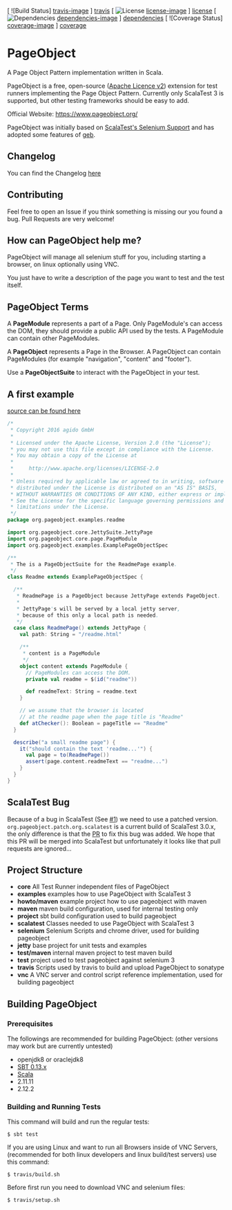[ ![Build Status] [travis-image] ] [travis]
[ ![License] [license-image] ] [license]
[ ![Dependencies] [dependencies-image] ] [dependencies]
[ ![Coverage Status] [coverage-image] ] [coverage]

# PageObject
A Page Object Pattern implementation written in Scala.

PageObject is a free, open-source ([Apache Licence v2](https://www.apache.org/licenses/LICENSE-2.0.txt)) extension for test runners implementing the Page Object Pattern.
Currently only ScalaTest 3 is supported, but other testing frameworks should be easy to add.

Official Website: https://www.pageobject.org/

PageObject was initially based on [ScalaTest's Selenium Support](http://www.scalatest.org/user_guide/using_selenium) and has adopted some features of [geb](http://www.gebish.org/).

## Changelog
You can find the Changelog [here](CHANGELOG.md)

## Contributing
Feel free to open an Issue if you think something is missing our you found a bug. Pull Requests are very welcome!

## How can PageObject help me?
PageObject will manage all selenium stuff for you, including starting a browser, on linux optionally using VNC.

You just have to write a description of the page you want to test and the test itself.

## PageObject Terms
A **PageModule** represents a part of a Page.
Only PageModule's can access the DOM, they should provide a public API used by the tests. A PageModule can contain other PageModules.

A **PageObject** represents a Page in the Browser.
A PageObject can contain PageModules (for example "navigation", "content" and "footer").

Use a **PageObjectSuite** to interact with the PageObject in your test.

## A first example
[source can be found here](../master/test/src/test/scala/org/pageobject/examples/readme/Readme.scala)
```scala
/*
 * Copyright 2016 agido GmbH
 *
 * Licensed under the Apache License, Version 2.0 (the "License");
 * you may not use this file except in compliance with the License.
 * You may obtain a copy of the License at
 *
 *     http://www.apache.org/licenses/LICENSE-2.0
 *
 * Unless required by applicable law or agreed to in writing, software
 * distributed under the License is distributed on an "AS IS" BASIS,
 * WITHOUT WARRANTIES OR CONDITIONS OF ANY KIND, either express or implied.
 * See the License for the specific language governing permissions and
 * limitations under the License.
 */
package org.pageobject.examples.readme

import org.pageobject.core.JettySuite.JettyPage
import org.pageobject.core.page.PageModule
import org.pageobject.examples.ExamplePageObjectSpec

/**
 * The is a PageObjectSuite for the ReadmePage example.
 */
class Readme extends ExamplePageObjectSpec {

  /**
   * ReadmePage is a PageObject because JettyPage extends PageObject.
   *
   * JettyPage's will be served by a local jetty server,
   * because of this only a local path is needed.
   */
  case class ReadmePage() extends JettyPage {
    val path: String = "/readme.html"

    /**
     * content is a PageModule
     */
    object content extends PageModule {
      // PageModules can access the DOM.
      private val readme = $(id("readme"))

      def readmeText: String = readme.text
    }

    // we assume that the browser is located
    // at the readme page when the page title is "Readme"
    def atChecker(): Boolean = pageTitle == "Readme"
  }

  describe("a small readme page") {
    it("should contain the text 'readme...'") {
      val page = to(ReadmePage())
      assert(page.content.readmeText == "readme...")
    }
  }
}
```

## ScalaTest Bug
Because of a bug in ScalaTest (See [#1](https://github.com/agido/pageobject/issues/1)) we need to use a patched version. ```org.pageobject.patch.org.scalatest``` is a current build of ScalaTest 3.0.x, the only difference is that the [PR](https://github.com/scalatest/scalatest/issues/931) to fix this bug was added. We hope that this PR will be merged into ScalaTest but unfortunately it looks like that pull requests are ignored...

## Project Structure
* **core** All Test Runner independent files of PageObject
* **examples** examples how to use PageObject with ScalaTest 3
* **howto/maven** example project how to use pageobject with maven
* **maven** maven build configuration, used for internal testing only
* **project** sbt build configuration used to build pageobject
* **scalatest** Classes needed to use PageObject with ScalaTest 3 
* **selenium** Selenium Scripts and chrome driver, used for building pageobject
* **jetty** base project for unit tests and examples
* **test/maven** internal maven project to test maven build
* **test** project used to test pageobject against selenium 3
* **travis** Scripts used by travis to build and upload PageObject to sonatype
* **vnc** A VNC server and control script reference implementation, used for building pageobject

## Building PageObject
### Prerequisites
The followings are recommended for building PageObject:
(other versions may work but are currently untested)
* openjdk8 or oraclejdk8
* [SBT 0.13.x](http://www.scala-sbt.org/0.13/docs/Getting-Started.html)
* [Scala](http://www.scala-lang.org/documentation/getting-started.html)
 * 2.11.11
 * 2.12.2

### Building and Running Tests
This command will build and run the regular tests:

  `$ sbt test`

If you are using Linux and want to run all Browsers inside of VNC Servers, (recommended for both linux developers and linux build/test servers) use this command:

  `$ travis/build.sh`

Before first run you need to download VNC and selenium files:

  `$ travis/setup.sh`

[travis]: https://travis-ci.org/agido/pageobject
[travis-image]: https://travis-ci.org/agido/pageobject.svg?branch=master
[license-image]: http://img.shields.io/badge/license-Apache--2-brightgreen.svg?style=flat
[license]: http://www.apache.org/licenses/LICENSE-2.0
[dependencies]: https://app.updateimpact.com/latest/755117671372165120/pageobject
[dependencies-image]: https://app.updateimpact.com/badge/755117671372165120/pageobject.svg?config=compile
[coverage]: https://coveralls.io/github/agido/pageobject?branch=master
[coverage-image]: https://coveralls.io/repos/github/agido/pageobject/badge.svg?branch=master
